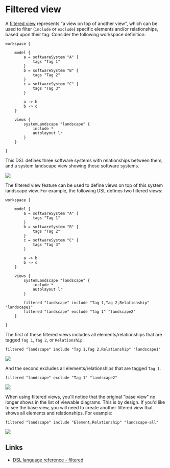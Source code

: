 # Filtered view

A [filtered view](https://structurizr.com/help/filtered-views) represents "a view on top of another view", which can be used to filter (`include` or `exclude`) specific elements and/or relationships, based upon their tag. Consider the following workspace definition:

```
workspace {

    model {
        a = softwareSystem "A" {
            tags "Tag 1"
        }
        b = softwareSystem "B" {
            tags "Tag 2"
        }
        c = softwareSystem "C" {
            tags "Tag 3"
        }
        
        a -> b
        b -> c
    }
    
    views {
        systemLandscape "landscape" {
            include *
            autolayout lr
        }
    }
        
}
```

This DSL defines three software systems with relationships between them, and a system landscape view showing those software systems.

[![](example-1.png)](http://structurizr.com/dsl?src=https://raw.githubusercontent.com/structurizr/dsl/master/docs/cookbook/filtered-view/example-1.dsl)

The filtered view feature can be used to define views on top of this system landscape view. For example, the following DSL defines two filtered views:

```
workspace {

    model {
        a = softwareSystem "A" {
            tags "Tag 1"
        }
        b = softwareSystem "B" {
            tags "Tag 2"
        }
        c = softwareSystem "C" {
            tags "Tag 3"
        }
        
        a -> b
        b -> c
    }
    
    views {
        systemLandscape "landscape" {
            include *
            autolayout lr
        }
        
        filtered "landscape" include "Tag 1,Tag 2,Relationship" "landscape1"
        filtered "landscape" exclude "Tag 1" "landscape2"
    }
        
}
```

The first of these filtered views includes all elements/relationships that are tagged `Tag 1`, `Tag 2`, or `Relationship`.

```
filtered "landscape" include "Tag 1,Tag 2,Relationship" "landscape1"
```

[![](example-2-1.png)](http://structurizr.com/dsl?src=https://raw.githubusercontent.com/structurizr/dsl/master/docs/cookbook/filtered-view/example-2.dsl&view=landscape1)

And the second excludes all elements/relationships that are tagged `Tag 1`.

```
filtered "landscape" exclude "Tag 1" "landscape2"
```

[![](example-2-2.png)](http://structurizr.com/dsl?src=https://raw.githubusercontent.com/structurizr/dsl/master/docs/cookbook/filtered-view/example-2.dsl&view=landscape2)

When using filtered views, you'll notice that the original "base view" no longer shows in the list of viewable diagrams. This is by design. If you'd like to see the base view, you will need to create another filtered view that shows all elements and relationships. For example:

```
filtered "landscape" include "Element,Relationship" "landscape-all"
```

[![](example-3.png)](http://structurizr.com/dsl?src=https://raw.githubusercontent.com/structurizr/dsl/master/docs/cookbook/filtered-view/example-3.dsl&view=landscape-all)

## Links

- [DSL language reference - filtered](https://github.com/structurizr/dsl/blob/master/docs/language-reference.md#filtered-view)
